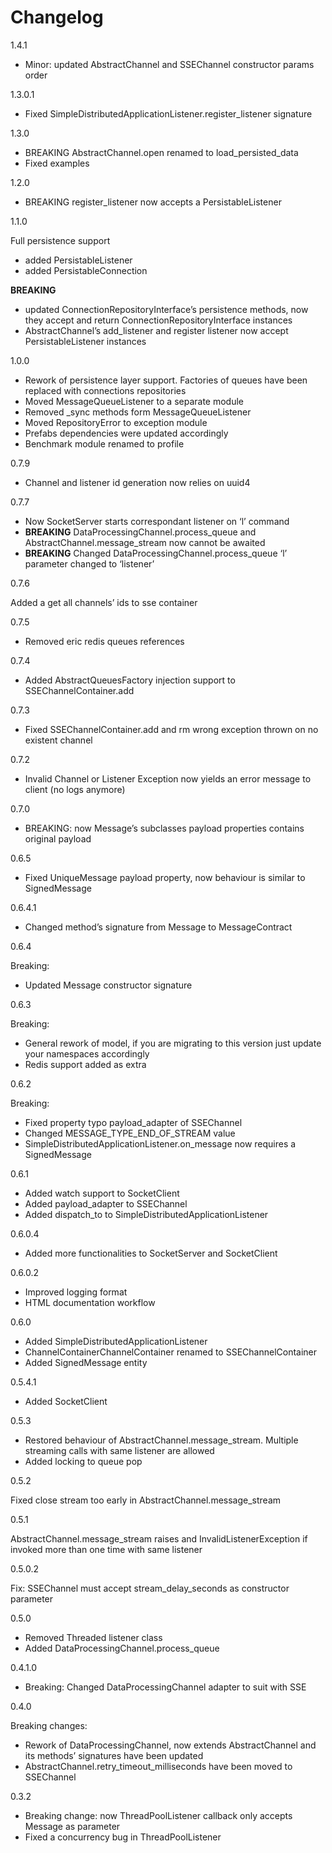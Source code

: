 <a id="changelog"></a>

# Changelog

1.4.1

* Minor: updated AbstractChannel and SSEChannel constructor params order

1.3.0.1

* Fixed SimpleDistributedApplicationListener.register_listener signature

1.3.0

* BREAKING AbstractChannel.open renamed to load_persisted_data
* Fixed examples

1.2.0

* BREAKING register_listener now accepts a PersistableListener

1.1.0

Full persistence support

* added PersistableListener
* added PersistableConnection

**BREAKING**

* updated ConnectionRepositoryInterface’s persistence methods, now they accept and return ConnectionRepositoryInterface instances
* AbstractChannel’s add_listener and register listener now accept PersistableListener instances

1.0.0

* Rework of persistence layer support. Factories of queues have been replaced with connections repositories
* Moved MessageQueueListener to a separate module
* Removed \_sync methods form MessageQueueListener
* Moved RepositoryError to exception module
* Prefabs dependencies were updated accordingly
* Benchmark module renamed to profile

0.7.9

* Channel and listener id generation now relies on uuid4

0.7.7

* Now SocketServer starts correspondant listener on ‘l’ command
* **BREAKING** DataProcessingChannel.process_queue and AbstractChannel.message_stream now cannot be awaited
* **BREAKING** Changed DataProcessingChannel.process_queue ‘l’ parameter changed to ‘listener’

0.7.6

Added a get all channels’ ids to sse container

0.7.5

* Removed eric redis queues references

0.7.4

* Added AbstractQueuesFactory injection support to SSEChannelContainer.add

0.7.3

* Fixed SSEChannelContainer.add and rm wrong exception thrown on no existent channel

0.7.2

* Invalid Channel or Listener Exception now yields an error message to client (no logs anymore)

0.7.0

* BREAKING: now Message’s subclasses payload properties contains original payload

0.6.5

* Fixed UniqueMessage payload property, now behaviour is similar to SignedMessage

0.6.4.1

* Changed method’s signature from Message to MessageContract

0.6.4

Breaking:

* Updated Message constructor signature

0.6.3

Breaking:

* General rework of model, if you are migrating to this version just update your namespaces accordingly
* Redis support added as extra

0.6.2

Breaking:

* Fixed property typo payload_adapter of SSEChannel
* Changed MESSAGE_TYPE_END_OF_STREAM value
* SimpleDistributedApplicationListener.on_message now requires a SignedMessage

0.6.1

* Added watch support to SocketClient
* Added payload_adapter to SSEChannel
* Added dispatch_to to SimpleDistributedApplicationListener

0.6.0.4

* Added more functionalities to SocketServer and SocketClient

0.6.0.2

* Improved logging format
* HTML documentation workflow

0.6.0

* Added SimpleDistributedApplicationListener
* ChannelContainerChannelContainer renamed to SSEChannelContainer
* Added SignedMessage entity

0.5.4.1

* Added SocketClient

0.5.3

* Restored behaviour of AbstractChannel.message_stream. Multiple streaming calls with same listener are allowed
* Added locking to queue pop

0.5.2

Fixed close stream too early in AbstractChannel.message_stream

0.5.1

AbstractChannel.message_stream raises and InvalidListenerException
if invoked more than one time with same listener

0.5.0.2

Fix: SSEChannel must accept stream_delay_seconds as constructor parameter

0.5.0

* Removed Threaded listener class
* Added DataProcessingChannel.process_queue

0.4.1.0

* Breaking: Changed DataProcessingChannel adapter to suit with SSE

0.4.0

Breaking changes:

* Rework of DataProcessingChannel, now extends AbstractChannel and its methods’ signatures have been updated
* AbstractChannel.retry_timeout_milliseconds have been moved to SSEChannel

0.3.2

* Breaking change: now ThreadPoolListener callback only accepts Message as parameter
* Fixed a concurrency bug in ThreadPoolListener
